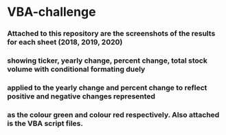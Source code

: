 # VBA-challenge

### Attached to this repository are the screenshots of the results for each sheet (2018, 2019, 2020) 

### showing ticker, yearly change, percent change, total stock volume with conditional formating duely 

### applied to the yearly change and percent change to reflect positive and negative changes represented 

### as the colour green and colour red respectively. Also attached is the VBA script files. 
